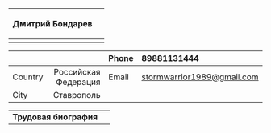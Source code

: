 |<p>**Дмитрий**  **Бондарев**</p><p></p>||
| :- | :- |
|||

|||Phone|89881131444|
| :- | -: | :- | :- |
|Country|Российская Федерация|Email|stormwarrior1989@gmail.com|
|City|Ставрополь|||

|||
| :- | :- |
|**Трудовая биография** ||